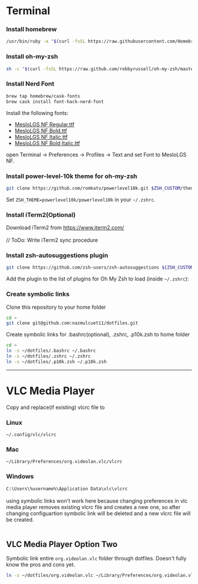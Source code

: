 # Terminal
### Install homebrew
```bash
/usr/bin/ruby -e "$(curl -fsSL https://raw.githubusercontent.com/Homebrew/install/master/install)"
```
### Install oh-my-zsh
```bash
sh -c "$(curl -fsSL https://raw.github.com/robbyrussell/oh-my-zsh/master/tools/install.sh)"
```
### Install Nerd Font
```bash
brew tap homebrew/cask-fonts
brew cask install font-hack-nerd-font
```
Install the following fonts: <br>
- [MesloLGS NF Regular.ttf
](https://github.com/romkatv/dotfiles-public/raw/master/.local/share/fonts/NerdFonts/MesloLGS%20NF%20Regular.ttf)
- [MesloLGS NF Bold.ttf](https://github.com/romkatv/dotfiles-public/raw/master/.local/share/fonts/NerdFonts/MesloLGS%20NF%20Bold.ttf)
- [MesloLGS NF Italic.ttf](https://github.com/romkatv/dotfiles-public/raw/master/.local/share/fonts/NerdFonts/MesloLGS%20NF%20Italic.ttf)
- [MesloLGS NF Bold Italic.ttf](https://github.com/romkatv/dotfiles-public/raw/master/.local/share/fonts/NerdFonts/MesloLGS%20NF%20Bold%20Italic.ttf)

open Terminal → Preferences → Profiles → Text and set Font to MesloLGS NF.

### Install power-level-10k theme for oh-my-zsh
```bash
git clone https://github.com/romkatv/powerlevel10k.git $ZSH_CUSTOM/themes/powerlevel10k
```
Set ```ZSH_THEME=powerlevel10k/powerlevel10k``` in your ```~/.zshrc```.

### Install iTerm2(Optional)
Download iTerm2 from https://www.iterm2.com/
<br><br>
// ToDo: Write iTerm2 sync procedure


### Install zsh-autosuggestions plugin
```bash
git clone https://github.com/zsh-users/zsh-autosuggestions ${ZSH_CUSTOM:-~/.oh-my-zsh/custom}/plugins/zsh-autosuggestions
```
Add the plugin to the list of plugins for Oh My Zsh to load (inside ```~/.zshrc```):

### Create symbolic links
Clone this repository to your home folder
```bash
cd ~
git clone git@github.com:nazmulcuet11/dotfiles.git
```
Create symbolic links for .bashrc(optional), .zshrc, .p10k.zsh to home folder
```bash
cd ~
ln -s ~/dotfiles/.bashrc ~/.bashrc
ln -s ~/dotfiles/.zshrc ~/.zshrc
ln -s ~/dotfiles/.p10k.zsh ~/.p10k.zsh 
```

---

# VLC Media Player
Copy and replace(if existing) vlcrc file to
### Linux
```~/.config/vlc/vlcrc```

### Mac
```~/Library/Preferences/org.videolan.vlc/vlcrc```
### Windows
```C:\Users\%username%\Application Data\vlc\vlcrc```
<br><br>
using symbolic links won't work here because changing preferences in vlc media player removes existing vlcrc file and creates a new one, so after changing configuartion symbolic link will be deleted and a new vlcrc file will be created. 
<br><br>
## VLC Media Player Option Two
Symbolic link entire `org.videolan.vlc` folder through dotfiles. Doesn't fully know the pros and cons yet.
```bash
ln -s ~/dotfiles/org.videolan.vlc ~/Library/Preferences/org.videolan.vlc 
```


